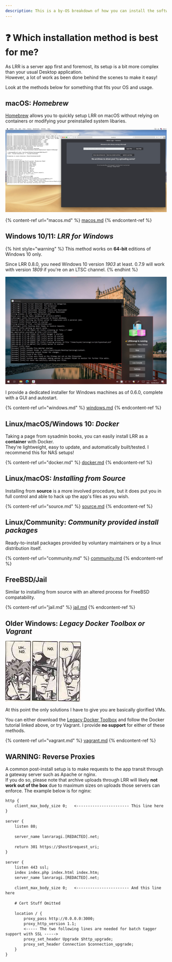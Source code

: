 ```yaml
---
description: This is a by-OS breakdown of how you can install the software on your machine.
---
```


# ❓ Which installation method is best for me?

As LRR is a server app first and foremost, its setup is a bit more complex than your usual Desktop application.\
However, a lot of work as been done behind the scenes to make it easy!

Look at the methods below for something that fits your OS and usage.

## macOS: _Homebrew_

[Homebrew](https://brew.sh) allows you to quickly setup LRR on macOS without relying on containers or modifying your preinstalled system libaries.

![brew](<../.gitbook/assets/brew (1).jpg>)

{% content-ref url="macos.md" %}
[macos.md](macos.md)
{% endcontent-ref %}

## Windows 10/11: _LRR for Windows_

{% hint style="warning" %}
This method works on **64-bit** editions of Windows 10 only.

Since LRR 0.8.0, you need Windows 10 version _1903_ at least. 0.7.9 will work with version _1809_ if you're on an LTSC channel.
{% endhint %}

![win10](<../.gitbook/assets/karen-dark (2).jpg>)

I provide a dedicated installer for Windows machines as of 0.6.0, complete with a GUI and autostart.

{% content-ref url="windows.md" %}
[windows.md](windows.md)
{% endcontent-ref %}

## Linux/macOS/Windows 10: _Docker_

Taking a page from sysadmin books, you can easily install LRR as a **container** with Docker.\
They're lightweight, easy to update, and automatically built/tested. I recommend this for NAS setups!

{% content-ref url="docker.md" %}
[docker.md](docker.md)
{% endcontent-ref %}

## Linux/macOS: _Installing from Source_

Installing from **source** is a more involved procedure, but it does put you in full control and able to hack up the app's files as you wish.

{% content-ref url="source.md" %}
[source.md](source.md)
{% endcontent-ref %}

## Linux/Community: _Community provided install packages_

Ready-to-install packages provided by voluntary maintainers or by a linux distribution itself.

{% content-ref url="community.md" %}
[community.md](community.md)
{% endcontent-ref %}

## FreeBSD/Jail

Similar to installing from source with an altered process for FreeBSD compatability.

{% content-ref url="jail.md" %}
[jail.md](jail.md)
{% endcontent-ref %}

## Older Windows: _Legacy Docker Toolbox or Vagrant_

![I really hope you guys don't do this](<../.gitbook/assets/shiggy (3).png>)

At this point the only solutions I have to give you are basically glorified VMs.

You can either download the [Legacy Docker Toolbox](https://docs.docker.com/toolbox/toolbox\_install\_windows/) and follow the Docker tutorial linked above, or try Vagrant. I provide **no support** for either of these methods.

{% content-ref url="vagrant.md" %}
[vagrant.md](vagrant.md)
{% endcontent-ref %}

## WARNING: Reverse Proxies

A common post-install setup is to make requests to the app transit through a gateway server such as Apache or nginx.\
If you do so, please note that archive uploads through LRR will likely **not work out of the box** due to maximum sizes on uploads those servers can enforce. The example below is for nginx:

```
http {
    client_max_body_size 0;   <----------------------- This line here
}

server {
    listen 80;

    server_name lanraragi.[REDACTED].net;

    return 301 https://$host$request_uri;
}

server {
    listen 443 ssl;
    index index.php index.html index.htm;
    server_name lanraragi.[REDACTED].net;

    client_max_body_size 0;   <----------------------- And this line here

    # Cert Stuff Omitted

    location / {
        proxy_pass http://0.0.0.0:3000;
        proxy_http_version 1.1;
        <----- The two following lines are needed for batch tagger support with SSL ----->
        proxy_set_header Upgrade $http_upgrade; 
        proxy_set_header Connection $connection_upgrade;
    }
}
```
